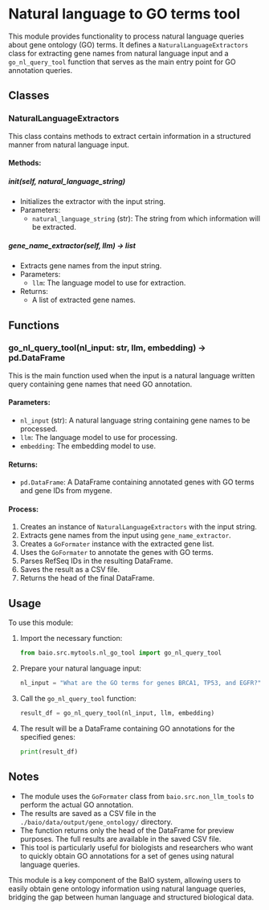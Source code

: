 # Natural language to GO terms tool

This module provides functionality to process natural language queries about gene ontology (GO) terms. It defines a `NaturalLanguageExtractors` class for extracting gene names from natural language input and a `go_nl_query_tool` function that serves as the main entry point for GO annotation queries.

## Classes

### NaturalLanguageExtractors

This class contains methods to extract certain information in a structured manner from natural language input.

#### Methods:

##### __init__(self, natural_language_string)
- Initializes the extractor with the input string.
- Parameters:
  - `natural_language_string` (str): The string from which information will be extracted.

##### gene_name_extractor(self, llm) -> list
- Extracts gene names from the input string.
- Parameters:
  - `llm`: The language model to use for extraction.
- Returns:
  - A list of extracted gene names.

## Functions

### go_nl_query_tool(nl_input: str, llm, embedding) -> pd.DataFrame

This is the main function used when the input is a natural language written query containing gene names that need GO annotation.

#### Parameters:
- `nl_input` (str): A natural language string containing gene names to be processed.
- `llm`: The language model to use for processing.
- `embedding`: The embedding model to use.

#### Returns:
- `pd.DataFrame`: A DataFrame containing annotated genes with GO terms and gene IDs from mygene.

#### Process:
1. Creates an instance of `NaturalLanguageExtractors` with the input string.
2. Extracts gene names from the input using `gene_name_extractor`.
3. Creates a `GoFormater` instance with the extracted gene list.
4. Uses the `GoFormater` to annotate the genes with GO terms.
5. Parses RefSeq IDs in the resulting DataFrame.
6. Saves the result as a CSV file.
7. Returns the head of the final DataFrame.

## Usage

To use this module:

1. Import the necessary function:
   ```python
   from baio.src.mytools.nl_go_tool import go_nl_query_tool
   ```

2. Prepare your natural language input:
   ```python
   nl_input = "What are the GO terms for genes BRCA1, TP53, and EGFR?"
   ```

3. Call the `go_nl_query_tool` function:
   ```python
   result_df = go_nl_query_tool(nl_input, llm, embedding)
   ```

4. The result will be a DataFrame containing GO annotations for the specified genes:
   ```python
   print(result_df)
   ```

## Notes

- The module uses the `GoFormater` class from `baio.src.non_llm_tools` to perform the actual GO annotation.
- The results are saved as a CSV file in the `./baio/data/output/gene_ontology/` directory.
- The function returns only the head of the DataFrame for preview purposes. The full results are available in the saved CSV file.
- This tool is particularly useful for biologists and researchers who want to quickly obtain GO annotations for a set of genes using natural language queries.

This module is a key component of the BaIO system, allowing users to easily obtain gene ontology information using natural language queries, bridging the gap between human language and structured biological data.